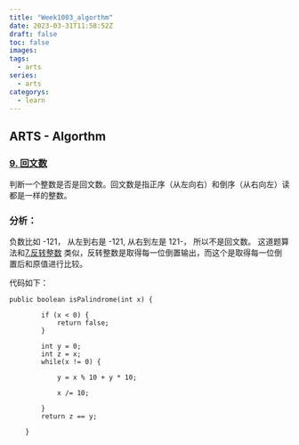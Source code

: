 ```yaml
---
title: "Week1003_algorthm"
date: 2023-03-31T11:58:52Z
draft: false 
toc: false
images:
tags:
  - arts 
series:
  - arts 
categorys:
  - learn 
---
```


## ARTS - Algorthm

### [9. 回文数](https://leetcode-cn.com/problems/palindrome-number/description/)
判断一个整数是否是回文数。回文数是指正序（从左向右）和倒序（从右向左）读都是一样的整数。

### 分析：
负数比如 -121， 从左到右是 -121, 从右到左是 121-， 所以不是回文数。
这道题算法和[7.反转整数](https://leetcode-cn.com/problems/reverse-integer/description/) 类似，反转整数是取得每一位倒置输出，而这个是取得每一位倒置后和原值进行比较。

代码如下：

```
public boolean isPalindrome(int x) {

        if (x < 0) {
            return false;
        }

        int y = 0;
        int z = x;
        while(x != 0) {

            y = x % 10 + y * 10;

            x /= 10;

        }
        return z == y;

    }
```
